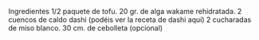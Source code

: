 Ingredientes
1/2 paquete de tofu.
20 gr. de alga wakame rehidratada.
2 cuencos de caldo dashi (podéis ver la receta de dashi aquí)
2 cucharadas de miso blanco.
30 cm. de cebolleta (opcional)
